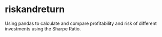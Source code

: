 # riskandreturn
Using pandas to calculate and compare profitability and risk of different investments using the Sharpe Ratio.
